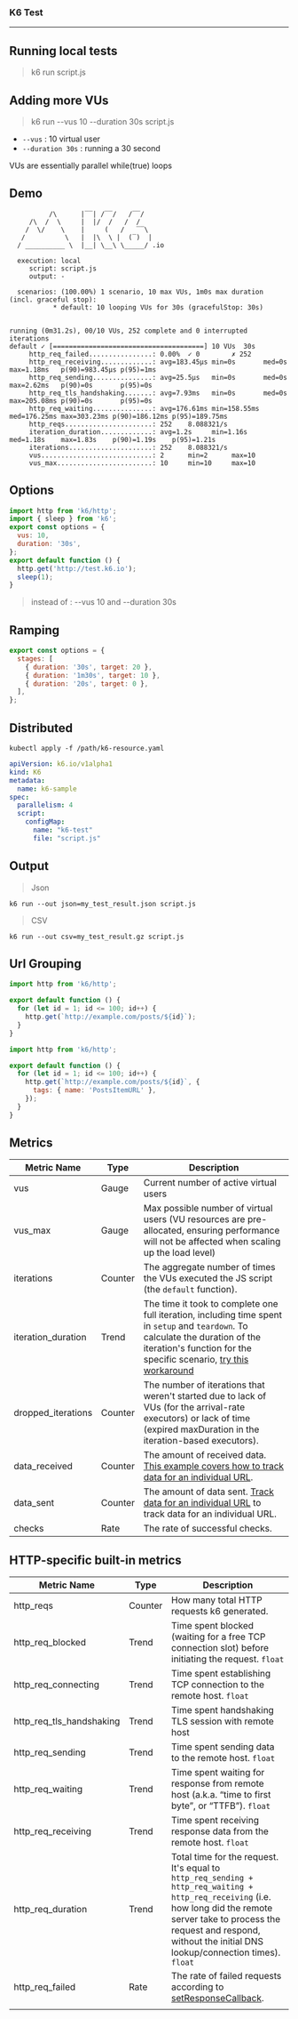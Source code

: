 ### K6 Test

---

## Running local tests

> k6 run script.js

## Adding more VUs

> k6 run --vus 10 --duration 30s script.js

 - `--vus` : 10 virtual user
 - `--duration 30s` : running a 30 second

VUs are essentially parallel while(true) loops

## Demo

```
          /\      |‾‾| /‾‾/   /‾‾/
     /\  /  \     |  |/  /   /  /
    /  \/    \    |     (   /   ‾‾\
   /          \   |  |\  \ |  (‾)  |
  / __________ \  |__| \__\ \_____/ .io

  execution: local
     script: script.js
     output: -

  scenarios: (100.00%) 1 scenario, 10 max VUs, 1m0s max duration (incl. graceful stop):
           * default: 10 looping VUs for 30s (gracefulStop: 30s)


running (0m31.2s), 00/10 VUs, 252 complete and 0 interrupted iterations
default ✓ [======================================] 10 VUs  30s
     http_req_failed................: 0.00%  ✓ 0        ✗ 252
     http_req_receiving.............: avg=183.45µs min=0s       med=0s       max=1.18ms   p(90)=983.45µs p(95)=1ms
     http_req_sending...............: avg=25.5µs   min=0s       med=0s       max=2.62ms   p(90)=0s       p(95)=0s
     http_req_tls_handshaking.......: avg=7.93ms   min=0s       med=0s       max=205.08ms p(90)=0s       p(95)=0s
     http_req_waiting...............: avg=176.61ms min=158.55ms med=176.25ms max=303.23ms p(90)=186.12ms p(95)=189.75ms
     http_reqs......................: 252    8.088321/s
     iteration_duration.............: avg=1.2s     min=1.16s    med=1.18s    max=1.83s    p(90)=1.19s    p(95)=1.21s
     iterations.....................: 252    8.088321/s
     vus............................: 2      min=2      max=10
     vus_max........................: 10     min=10     max=10
```

## Options

```javascript
import http from 'k6/http';
import { sleep } from 'k6';
export const options = {
  vus: 10,
  duration: '30s',
};
export default function () {
  http.get('http://test.k6.io');
  sleep(1);
}
```

> instead of : --vus 10 and --duration 30s

## Ramping

```javascript
export const options = {
  stages: [
    { duration: '30s', target: 20 },
    { duration: '1m30s', target: 10 },
    { duration: '20s', target: 0 },
  ],
};
```

## Distributed

```
kubectl apply -f /path/k6-resource.yaml
```

```yml
apiVersion: k6.io/v1alpha1
kind: K6
metadata:
  name: k6-sample
spec:
  parallelism: 4
  script:
    configMap:
      name: "k6-test"
      file: "script.js"
```

## Output

> Json

```
k6 run --out json=my_test_result.json script.js
```

> CSV

```
k6 run --out csv=my_test_result.gz script.js
```

## Url Grouping

```javascript
import http from 'k6/http';

export default function () {
  for (let id = 1; id <= 100; id++) {
    http.get(`http://example.com/posts/${id}`);
  }
}
```

```javascript
import http from 'k6/http';

export default function () {
  for (let id = 1; id <= 100; id++) {
    http.get(`http://example.com/posts/${id}`, {
      tags: { name: 'PostsItemURL' },
    });
  }
}
```

## Metrics

| Metric Name        | Type    | Description                                                                                                                                                                                                                                                   |
|--------------------|---------|---------------------------------------------------------------------------------------------------------------------------------------------------------------------------------------------------------------------------------------------------------------|
| vus                | Gauge   | Current number of active virtual users                                                                                                                                                                                                                        |
| vus_max            | Gauge   | Max possible number of virtual users (VU resources are pre-allocated, ensuring performance will not be affected when scaling up the load level)                                                                                                              |
| iterations         | Counter | The aggregate number of times the VUs executed the JS script (the `default` function).                                                                                                                                                                        |
| iteration_duration | Trend   | The time it took to complete one full iteration, including time spent in `setup` and `teardown`. To calculate the duration of the iteration's function for the specific scenario, [try this workaround](/using-k6/workaround-to-calculate-iteration_duration) |
| dropped_iterations | Counter | The number of iterations that weren't started due to lack of VUs (for the arrival-rate executors) or lack of time (expired maxDuration in the iteration-based executors).                                                                             |
| data_received      | Counter | The amount of received data. [This example covers how to track data for an individual URL](/examples/track-transmitted-data-per-url).                                                                                                                         |
| data_sent          | Counter | The amount of data sent. [Track data for an individual URL](/examples/track-transmitted-data-per-url) to track data for an individual URL.                                                                                                                                   |
| checks             | Rate    | The rate of successful checks.                                                                                                                                                                                                                                |

## HTTP-specific built-in metrics

| Metric Name              | Type    | Description                                                                                                                                                                                                                                  |
|--------------------------|---------|----------------------------------------------------------------------------------------------------------------------------------------------------------------------------------------------------------------------------------------------|
| http_reqs                | Counter | How many total HTTP requests k6 generated.                                                                                                                                                                                                   |
| http_req_blocked         | Trend   | Time spent blocked (waiting for a free TCP connection slot) before initiating the request. `float`                                                                                                                                           |
| http_req_connecting      | Trend   | Time spent establishing TCP connection to the remote host. `float`                                                                                                                                                                           |
| http_req_tls_handshaking | Trend   | Time spent handshaking TLS session with remote host                                                                                                                                                                                          |
| http_req_sending         | Trend   | Time spent sending data to the remote host. `float`                                                                                                                                                                                          |
| http_req_waiting         | Trend   | Time spent waiting for response from remote host (a.k.a. “time to first byte”, or “TTFB”). `float`                                                                                                                                           |
| http_req_receiving       | Trend   | Time spent receiving response data from the remote host. `float`                                                                                                                                                                             |
| http_req_duration        | Trend   | Total time for the request. It's equal to `http_req_sending + http_req_waiting + http_req_receiving` (i.e. how long did the remote server take to process the request and respond, without the initial DNS lookup/connection times). `float` |
| http_req_failed          | Rate    | The rate of failed requests according to [setResponseCallback](/javascript-api/k6-http/setresponsecallback).                                                                                                                        |
|                          |         |                                                                                                                                                                                                                                              |
